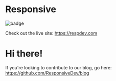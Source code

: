 # Responsive

![badge](https://codebuild.us-east-1.amazonaws.com/badges?uuid=eyJlbmNyeXB0ZWREYXRhIjoiRzRBTjdaVy9wQVBDNnMycVYzbFUvZGNwK1RBUWVZUy92STZYbzFDSDdQdUlVUzNjWklad0c4ZTQ1S0hsTTB4MENyWHBtZlFlTmcvQlFLelpFbWUwOURZPSIsIml2UGFyYW1ldGVyU3BlYyI6IldpK0FmMFd4dENFNThpZEciLCJtYXRlcmlhbFNldFNlcmlhbCI6MX0%3D&branch=master)

Check out the live site: https://respdev.com

# Hi there!

If you're looking to contribute to our blog, go here: https://github.com/ResponsiveDev/blog